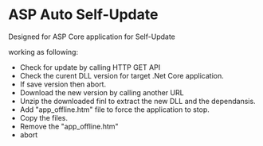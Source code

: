 ﻿

# ASP Auto Self-Update

Designed for ASP Core application for Self-Update 

working as following:

- Check for update by calling HTTP GET API
- Check the curent DLL version for target .Net Core application.
- If save version then abort.
- Download the new version by calling another URL
- Unzip the downloaded finl to extract the new DLL and the dependansis.
- Add "app_offline.htm" file to force the application to stop.
- Copy the files.
- Remove the "app_offline.htm"
- abort